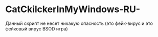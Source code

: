 # CatCkilckerInMyWindows-RU-
Данный скрипт не несет никакую опасность (это фейк-вирус и это фейковый вирус BSOD игра)
